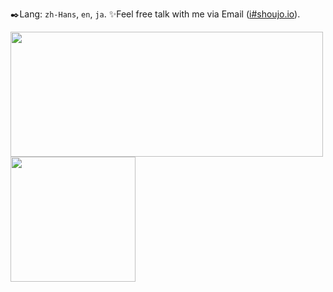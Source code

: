 ✒️Lang: `zh-Hans`, `en`, `ja`.  ✨Feel free talk with me via Email (<a href="mailto:i@shoujo.io">i#shoujo.io</a>).

<img src="https://github-readme-stats.vercel.app/api?username=mayocream&count_private=true&show_icons=true&theme=dracula&cache_seconds=1800" width="500" height="200" /><span>    </span><img src="https://github-readme-stats.vercel.app/api/top-langs/?username=mayocream&layout=compact&hide=html,css,scss&langs_count=10" height="200">
